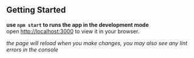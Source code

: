 ## Getting Started


**use `npm start` to runs the app in the development mode** <br/>
open [http://localhost:3000](http://localhost:3000) to view it in your browser.

*the page will reload when you make changes, you may also see any lint errors in the console*
